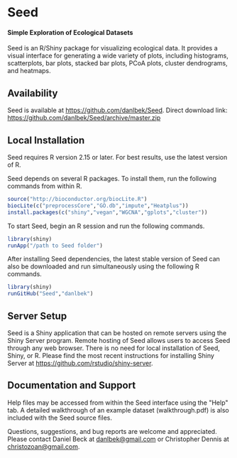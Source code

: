 # Seed
#### Simple Exploration of Ecological Datasets

Seed is an R/Shiny package for visualizing ecological data. It provides a visual interface for generating a wide variety of plots, including histograms, scatterplots, bar plots, stacked bar plots, PCoA plots, cluster dendrograms, and heatmaps.

## Availability

Seed is available at https://github.com/danlbek/Seed.
Direct download link: https://github.com/danlbek/Seed/archive/master.zip

## Local Installation

Seed requires R version 2.15 or later. For best results, use the latest version of R.

Seed depends on several R packages. To install them, run the following commands from within R.
```r
source("http://bioconductor.org/biocLite.R") 	
biocLite(c("preprocessCore","GO.db","impute","Heatplus"))
install.packages(c("shiny","vegan","WGCNA","gplots","cluster"))
```

To start Seed, begin an R session and run the following commands.
```r
library(shiny)
runApp("/path to Seed folder")
```

After installing Seed dependencies, the latest stable version of Seed can also be downloaded and run simultaneously using the following R commands.
```r
library(shiny)
runGitHub("Seed","danlbek")
```

## Server Setup

Seed is a Shiny application that can be hosted on remote servers using the Shiny Server program. Remote hosting of Seed allows users to access Seed through any web browser. There is no need for local installation of Seed, Shiny, or R. Please find the most recent instructions for installing Shiny Server at https://github.com/rstudio/shiny-server. 


## Documentation and Support
Help files may be accessed from within the Seed interface using the "Help" tab. A detailed walkthrough of an example dataset (walkthrough.pdf) is also included with the Seed source files. 

Questions, suggestions, and bug reports are welcome and appreciated. Please contact Daniel Beck at danlbek@gmail.com or Christopher Dennis at christozoan@gmail.com.

